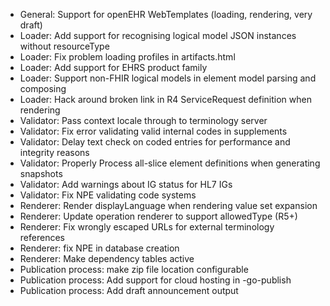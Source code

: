 * General: Support for openEHR WebTemplates (loading, rendering, very draft)
* Loader: Add support for recognising logical model JSON instances without resourceType
* Loader: Fix problem loading profiles in artifacts.html
* Loader: Add support for EHRS product family
* Loader: Support non-FHIR logical models in element model parsing and composing
* Loader: Hack around broken link in R4 ServiceRequest definition when rendering
* Validator: Pass context locale through to terminology server
* Validator: Fix error validating valid internal codes in supplements
* Validator: Delay text check on coded entries for performance and integrity reasons
* Validator: Properly Process all-slice element definitions when generating snapshots
* Validator: Add warnings about IG status for HL7 IGs
* Validator: Fix NPE validating code systems
* Renderer: Render displayLanguage when rendering value set expansion
* Renderer: Update operation renderer to support allowedType (R5+)
* Renderer: Fix wrongly escaped URLs for external terminology references
* Renderer: fix NPE in database creation
* Renderer: Make dependency tables active
* Publication process: make zip file location configurable
* Publication process: Add support for cloud hosting in -go-publish
* Publication process: Add draft announcement output
